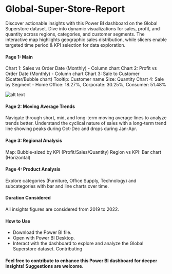 # Global-Super-Store-Report

Discover actionable insights with this Power BI dashboard on the Global Superstore dataset. Dive into dynamic visualizations for sales, profit, and quantity across regions, categories, and customer segments. The interactive map highlights geographic sales distribution, while slicers enable targeted time period & KPI selection for data exploration.


#### Page 1: Main
Chart 1: Sales vs Order Date (Monthly) - Column chart
Chart 2: Profit vs Order Date (Monthly) - Column chart
Chart 3: Sale to Customer (Scatter/Bubble chart)
Tooltip: Customer name
Size: Quantity
Chart 4: Sale by Segment - Home Office: 18.27%, Corporate: 30.25%, Consumer: 51.48%

![alt text](R1.png)

#### Page 2: Moving Average Trends
Navigate through short, mid, and long-term moving average lines to analyze trends better. Understand the cyclical nature of sales with a long-term trend line showing peaks during Oct-Dec and drops during Jan-Apr.

#### Page 3: Regional Analysis
Map: Bubble-sized by KPI (Profit/Sales/Quantity)
Region vs KPI: Bar chart (Horizontal)

#### Page 4: Product Analysis
Explore categories (Furniture, Office Supply, Technology) and subcategories with bar and line charts over time.

#### Duration Considered
All insights figures are considered from 2019 to 2022.

####  How to Use
* Download the Power BI file.
* Open with Power BI Desktop.
* Interact with the dashboard to explore and analyze the Global Superstore dataset.
Contributing

#### Feel free to contribute to enhance this Power BI dashboard for deeper insights! Suggestions are welcome.

